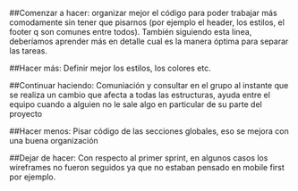 ##Comenzar a hacer:
  organizar mejor el código para poder trabajar más comodamente sin tener que pisarnos
  (por ejemplo el header, los estilos, el footer q son comunes entre todos). También siguiendo esta linea, deberíamos aprender más en detalle cual es la manera óptima      para separar las tareas.

##Hacer más: 
  Definir mejor los estilos, los colores etc.


##Continuar haciendo: 
  Comuniación y consultar en el grupo al instante que se realiza un cambio que afecta a todas las estructuras,
  ayuda entre el equipo cuando a alguien no le sale algo en particular de su parte del proyecto


##Hacer menos:
  Pisar código de las secciones globales, eso se mejora con una buena organización


##Dejar de hacer:
  Con respecto al primer sprint, en algunos casos los wireframes no fueron seguidos ya que no estaban pensado en mobile first por ejemplo.
